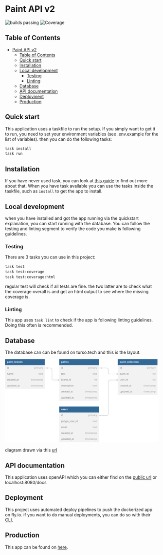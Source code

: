 # Paint API v2
![builds passing](https://github.com/github/docs/actions/workflows/main.yml/badge.svg?branch=main)
![Coverage](https://img.shields.io/badge/Coverage-78.1%25-brightgreen)

## Table of Contents

- [Paint API v2](#paint-api-v2)
  - [Table of Contents](#table-of-contents)
  - [Quick start](#quick-start)
  - [Installation](#installation)
  - [Local development](#local-development)
    - [Testing](#testing)
    - [Linting](#linting)
  - [Database](#database)
  - [API documentation](#api-documentation)
  - [Deployment](#deployment)
  - [Production](#production)

## Quick start

This application uses a taskfile to run the setup. If you simply want to get it
to run, you need to set your environment variables (see .env.example for 
the list of variables). then you can do the following tasks:

```sh
task install
task run
```

## Installation

If you have never used task, you can look at [this guide](https://taskfile.dev/)
to find out more about that. When you have task available you can use the tasks
inside the taskfile, such as `install` to get the app to install.

## Local development

when you have installed and got the app running via the quickstart explanation,
you can start running with the database. You can follow the testing and linting
segment to verify the code you make is following guidelines.

### Testing

There are 3 tasks you can use in this project:
```sh
task test
task test:coverage
task test:coverage:html
```

regular test will check if all tests are fine. the two latter are to check what
the coverage overall is and get an html output to see where the missing coverage
is.

### Linting

This app uses `task lint` to check if the app is following linting guidelines.
Doing this often is recommended.

## Database

The database can can be found on turso.tech and this is the layout:

![Database layout](./docs/db%20layout.svg)

diagram drawn via this [url](https://dbdiagram.io/d/65e09303cd45b569fb380c37)

## API documentation

This application uses openAPI which you can either find on the 
[public url](https://paint-api-v2.fly.dev/docs) or localhost:8080/docs

## Deployment

This project uses automated deploy pipelines to push the dockerized app 
on fly.io. if you want to do manual deployments, you can do so with their 
[CLI](https://fly.io/docs/flyctl/).

## Production

This app can be found on [here](https://paint-api-v2.fly.dev). 